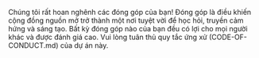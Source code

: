 Chúng tôi rất hoan nghênh các đóng góp của bạn! 
Đóng góp là điều khiến cộng đồng nguồn mở trở thành một nơi tuyệt vời để học hỏi, truyền cảm hứng và sáng tạo. Bất kỳ đóng góp nào của bạn đều có lợi cho mọi người khác và được đánh giá cao.
Vui lòng tuân thủ quy tắc ứng xử (CODE-OF-CONDUCT.md) của dự án này.
